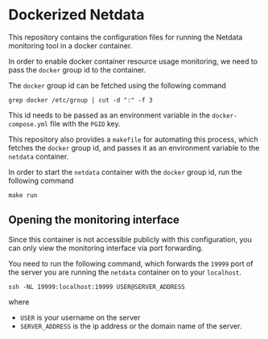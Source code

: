 # Dockerized Netdata

This repository contains the configuration files for running
the Netdata monitoring tool in a docker container.

In order to enable docker container resource usage monitoring,
we need to pass the `docker` group id to the container.

The `docker` group id can be fetched using the following command
```shell
grep docker /etc/group | cut -d ":" -f 3
```

This id needs to be passed as an environment variable in the
`docker-compose.yml` file with the `PGID` key.

This repository also provides a `makefile` for automating this process,
which fetches the `docker` group id, and passes it as an environment variable
to the `netdata` container.

In order to start the `netdata` container with the `docker` group id, run the
following command
```shell
make run
```

## Opening the monitoring interface

Since this container is not accessible publicly with this configuration, you can
only view the monitoring interface via port forwarding.

You need to run the following command, which forwards the `19999` port of the
server you are running the `netdata` container on to your `localhost`.
```shell
ssh -NL 19999:localhost:19999 USER@SERVER_ADDRESS
```
where
- `USER` is your username on the server
- `SERVER_ADDRESS` is the ip address or the domain name of the server.
